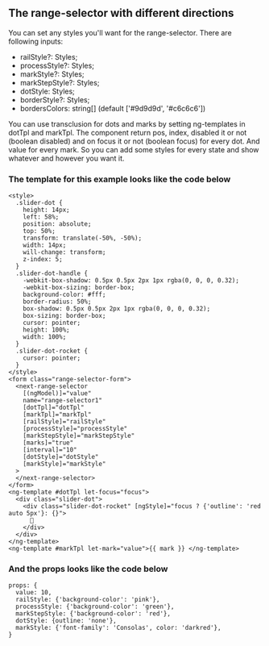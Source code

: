 ## The range-selector with different directions

You can set any styles you'll want for the range-selector. There are following inputs:

- railStyle?: Styles;
- processStyle?: Styles;
- markStyle?: Styles;
- markStepStyle?: Styles;
- dotStyle: Styles;
- borderStyle?: Styles;
- bordersColors: string[] (default ['#9d9d9d', '#c6c6c6'])

You can use transclusion for dots and marks by setting ng-templates in dotTpl and markTpl. The component return pos, index, disabled it or not (boolean disabled) and on focus it or not (boolean focus) for every dot. And value for every mark. So you can add some styles for every state and show whatever and however you want it.

### The template for this example looks like the code below

```
<style>
  .slider-dot {
    height: 14px;
    left: 58%;
    position: absolute;
    top: 50%;
    transform: translate(-50%, -50%);
    width: 14px;
    will-change: transform;
    z-index: 5;
  }
  .slider-dot-handle {
    -webkit-box-shadow: 0.5px 0.5px 2px 1px rgba(0, 0, 0, 0.32);
    -webkit-box-sizing: border-box;
    background-color: #fff;
    border-radius: 50%;
    box-shadow: 0.5px 0.5px 2px 1px rgba(0, 0, 0, 0.32);
    box-sizing: border-box;
    cursor: pointer;
    height: 100%;
    width: 100%;
  }
  .slider-dot-rocket {
    cursor: pointer;
  }
</style>
<form class="range-selector-form">
  <next-range-selector
    [(ngModel)]="value"
    name="range-selector1"
    [dotTpl]="dotTpl"
    [markTpl]="markTpl"
    [railStyle]="railStyle"
    [processStyle]="processStyle"
    [markStepStyle]="markStepStyle"
    [marks]="true"
    [interval]="10"
    [dotStyle]="dotStyle"
    [markStyle]="markStyle"
  >
  </next-range-selector>
</form>
<ng-template #dotTpl let-focus="focus">
  <div class="slider-dot">
    <div class="slider-dot-rocket" [ngStyle]="focus ? {'outline': 'red auto 5px'}: {}">
      🚀
    </div>
  </div>
</ng-template>
<ng-template #markTpl let-mark="value">{{ mark }} </ng-template>
```

### And the props looks like the code below

```
props: {
  value: 10,
  railStyle: {'background-color': 'pink'},
  processStyle: {'background-color': 'green'},
  markStepStyle: {'background-color': 'red'},
  dotStyle: {outline: 'none'},
  markStyle: {'font-family': 'Consolas', color: 'darkred'},
}
```
